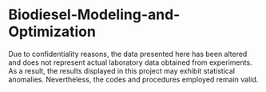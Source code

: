 # Biodiesel-Modeling-and-Optimization

Due to confidentiality reasons, the data presented here has been altered and does not represent actual laboratory data obtained from experiments. As a result, the results displayed in this project may exhibit statistical anomalies. Nevertheless, the codes and procedures employed remain valid.
